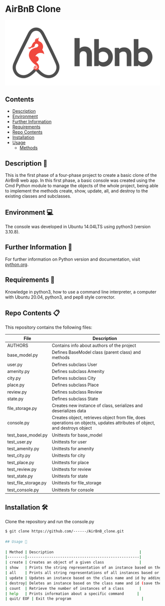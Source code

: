 # AirBnB Clone
![AirBnB Logo](image/hbnb_logo.png)

## Contents

- [Description](#description)
- [Environment](#environment)
- [Further Information](#further-information)
- [Requirements](#requirements)
- [Repo Contents](#repo-contents)
- [Installation](#installation)
- [Usage](#usage)
  - [Methods](#methods)

## Description 📄

This is the first phase of a four-phase project to create a basic clone of the AirBnB web app. In this first phase, a basic console was created using the Cmd Python module to manage the objects of the whole project, being able to implement the methods create, show, update, all, and destroy to the existing classes and subclasses.

## Environment 💻

The console was developed in Ubuntu 14.04LTS using python3 (version 3.10.8).

## Further Information 📑

For further information on Python version and documentation, visit [python.org](https://www.python.org/).

## Requirements 📝

Knowledge in python3, how to use a command line interpreter, a computer with Ubuntu 20.04, python3, and pep8 style corrector.

## Repo Contents 📋

This repository contains the following files:

| File                | Description                                     |
|---------------------|-------------------------------------------------|
| AUTHORS             | Contains info about authors of the project     |
| base_model.py       | Defines BaseModel class (parent class) and methods |
| user.py             | Defines subclass User                          |
| amenity.py          | Defines subclass Amenity                       |
| city.py             | Defines subclass City                          |
| place.py            | Defines subclass Place                         |
| review.py           | Defines subclass Review                        |
| state.py            | Defines subclass State                         |
| file_storage.py     | Creates new instance of class, serializes and deserializes data |
| console.py          | Creates object, retrieves object from file, does operations on objects, updates attributes of object, and destroys object |
| test_base_model.py  | Unittests for base_model                       |
| test_user.py        | Unittests for user                              |
| test_amenity.py     | Unittests for amenity                           |
| test_city.py        | Unittests for city                              |
| test_place.py       | Unittests for place                             |
| test_review.py      | Unittests for review                            |
| test_state.py       | Unittests for state                             |
| test_file_storage.py| Unittests for file_storage                      |
| test_console.py     | Unittests for console                           |

## Installation 🛠️

Clone the repository and run the console.py

```bash
$ git clone https://github.com/------/AirBnB_clone.git

## Usage 🔧

| Method | Description                                       |
|--------|---------------------------------------------------|
| create | Creates an object of a given class                |
| show   | Prints the string representation of an instance based on the class name and id |
| all    | Prints all string representations of all instances based or not on the class name |
| update | Updates an instance based on the class name and id by adding or updating attributes (save the change into the JSON file) |
| destroy| Deletes an instance based on the class name and id (save the change into the JSON file) |
| count  | Retrieve the number of instances of a class       |
| help   | Prints information about a specific command      |
| quit/ EOF | Exit the program                                |
